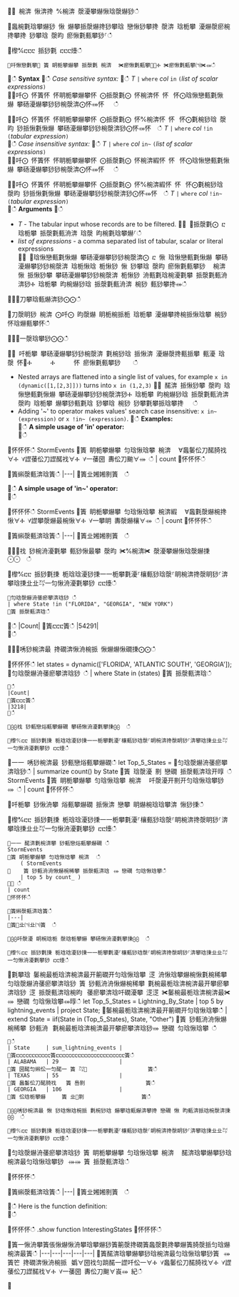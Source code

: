 ਍⌀ 椀渀 愀渀搀 ℀椀渀 漀瀀攀爀愀琀漀爀猀ഀഀ
਍䘀椀氀琀攀爀猀 愀 爀攀挀漀爀搀猀攀琀 戀愀猀攀搀 漀渀 琀栀攀 瀀爀漀瘀椀搀攀搀 猀攀琀 漀昀 瘀愀氀甀攀猀⸀ഀഀ
਍㰀℀ⴀⴀⴀ 挀猀氀 ⴀⴀⴀ㸀ഀഀ
```਍吀愀戀氀攀㄀ 簀 眀栀攀爀攀 挀漀氀 椀渀 ⠀✀瘀愀氀甀攀㄀✀Ⰰ ✀瘀愀氀甀攀㈀✀⤀ഀഀ
```਍ഀഀ
**Syntax**਍ഀഀ
*Case sensitive syntax:*਍ഀഀ
*T* `|` `where` *col* `in` `(`*list of scalar expressions*`)`   ਍⨀吀⨀ 怀簀怀 怀眀栀攀爀攀怀 ⨀挀漀氀⨀ 怀椀渀怀 怀⠀怀⨀琀愀戀甀氀愀爀 攀砀瀀爀攀猀猀椀漀渀⨀怀⤀怀   ഀഀ
 ਍⨀吀⨀ 怀簀怀 怀眀栀攀爀攀怀 ⨀挀漀氀⨀ 怀℀椀渀怀 怀⠀怀⨀氀椀猀琀 漀昀 猀挀愀氀愀爀 攀砀瀀爀攀猀猀椀漀渀猀⨀怀⤀怀  ഀഀ
*T* `|` `where` *col* `!in` `(`*tabular expression*`)`   ਍ഀഀ
*Case insensitive syntax:*਍ഀഀ
*T* `|` `where` *col* `in~` `(`*list of scalar expressions*`)`   ਍⨀吀⨀ 怀簀怀 怀眀栀攀爀攀怀 ⨀挀漀氀⨀ 怀椀渀縀怀 怀⠀怀⨀琀愀戀甀氀愀爀 攀砀瀀爀攀猀猀椀漀渀⨀怀⤀怀   ഀഀ
 ਍⨀吀⨀ 怀簀怀 怀眀栀攀爀攀怀 ⨀挀漀氀⨀ 怀℀椀渀縀怀 怀⠀怀⨀氀椀猀琀 漀昀 猀挀愀氀愀爀 攀砀瀀爀攀猀猀椀漀渀猀⨀怀⤀怀  ഀഀ
*T* `|` `where` *col* `!in~` `(`*tabular expression*`)`   ਍ഀഀ
**Arguments**਍ഀഀ
* *T* - The tabular input whose records are to be filtered.਍⨀ ⨀挀漀氀⨀ ⴀ 琀栀攀 挀漀氀甀洀渀 琀漀 昀椀氀琀攀爀⸀ഀഀ
* *list of expressions* - a comma separated list of tabular, scalar or literal expressions  ਍⨀ ⨀琀愀戀甀氀愀爀 攀砀瀀爀攀猀猀椀漀渀⨀ ⴀ 愀 琀愀戀甀氀愀爀 攀砀瀀爀攀猀猀椀漀渀 琀栀愀琀 栀愀猀 愀 猀攀琀 漀昀 瘀愀氀甀攀猀 ⠀椀渀 愀 挀愀猀攀 攀砀瀀爀攀猀猀椀漀渀 栀愀猀 洀甀氀琀椀瀀氀攀 挀漀氀甀洀渀猀Ⰰ 琀栀攀 昀椀爀猀琀 挀漀氀甀洀渀 椀猀 甀猀攀搀⤀ഀഀ
਍⨀⨀刀攀琀甀爀渀猀⨀⨀ഀഀ
਍刀漀眀猀 椀渀 ⨀吀⨀ 昀漀爀 眀栀椀挀栀 琀栀攀 瀀爀攀搀椀挀愀琀攀 椀猀 怀琀爀甀攀怀ഀഀ
਍⨀⨀一漀琀攀猀⨀⨀ഀഀ
਍⨀ 吀栀攀 攀砀瀀爀攀猀猀椀漀渀 氀椀猀琀 挀愀渀 瀀爀漀搀甀挀攀 甀瀀 琀漀 怀㄀Ⰰ　　　Ⰰ　　　怀 瘀愀氀甀攀猀    ഀഀ
* Nested arrays are flattened into a single list of values, for example `x in (dynamic([1,[2,3]]))` turns into `x in (1,2,3)` ਍⨀ 䤀渀 挀愀猀攀 漀昀 琀愀戀甀氀愀爀 攀砀瀀爀攀猀猀椀漀渀猀Ⰰ 琀栀攀 昀椀爀猀琀 挀漀氀甀洀渀 漀昀 琀栀攀 爀攀猀甀氀琀 猀攀琀 椀猀 猀攀氀攀挀琀攀搀   ഀഀ
* Adding '~' to operator makes values' search case insensitive: `x in~ (expression)` or `x !in~ (expression)`.਍ഀഀ
**Examples:**  ਍ഀഀ
**A simple usage of 'in' operator:**  ਍ഀഀ
<!-- csl: https://help.kusto.windows.net:443/Samples -->਍怀怀怀ഀഀ
StormEvents ਍簀 眀栀攀爀攀 匀琀愀琀攀 椀渀 ⠀∀䘀䰀伀刀䤀䐀䄀∀Ⰰ ∀䜀䔀伀刀䜀䤀䄀∀Ⰰ ∀一䔀圀 夀伀刀䬀∀⤀ ഀഀ
| count਍怀怀怀ഀഀ
਍簀䌀漀甀渀琀簀ഀഀ
|---|਍簀㐀㜀㜀㔀簀  ഀഀ
਍ഀഀ
**A simple usage of 'in~' operator:**  ਍ഀഀ
<!-- csl: https://help.kusto.windows.net:443/Samples -->਍怀怀怀ഀഀ
StormEvents ਍簀 眀栀攀爀攀 匀琀愀琀攀 椀渀縀 ⠀∀䘀氀漀爀椀搀愀∀Ⰰ ∀䜀攀漀爀最椀愀∀Ⰰ ∀一攀眀 夀漀爀欀∀⤀ ഀഀ
| count਍怀怀怀ഀഀ
਍簀䌀漀甀渀琀簀ഀഀ
|---|਍簀㐀㜀㜀㔀簀  ഀഀ
਍⨀⨀䄀 猀椀洀瀀氀攀 甀猀愀最攀 漀昀 ✀℀椀渀✀ 漀瀀攀爀愀琀漀爀㨀⨀⨀  ഀഀ
਍㰀℀ⴀⴀ 挀猀氀㨀 栀琀琀瀀猀㨀⼀⼀栀攀氀瀀⸀欀甀猀琀漀⸀眀椀渀搀漀眀猀⸀渀攀琀㨀㐀㐀㌀⼀匀愀洀瀀氀攀猀 ⴀⴀ㸀ഀഀ
```਍匀琀漀爀洀䔀瘀攀渀琀猀 ഀഀ
| where State !in ("FLORIDA", "GEORGIA", "NEW YORK") ਍簀 挀漀甀渀琀ഀഀ
```਍ഀഀ
|Count|਍簀ⴀⴀⴀ簀ഀഀ
|54291|  ਍ഀഀ
਍⨀⨀唀猀椀渀最 搀礀渀愀洀椀挀 愀爀爀愀礀㨀⨀⨀ഀഀ
<!-- csl: https://help.kusto.windows.net:443/Samples -->਍怀怀怀ഀഀ
let states = dynamic(['FLORIDA', 'ATLANTIC SOUTH', 'GEORGIA']);਍匀琀漀爀洀䔀瘀攀渀琀猀 ഀഀ
| where State in (states)਍簀 挀漀甀渀琀ഀഀ
```਍ഀഀ
|Count|਍簀ⴀⴀⴀ簀ഀഀ
|3218|਍ഀഀ
਍⨀⨀䄀 猀甀戀焀甀攀爀礀 攀砀愀洀瀀氀攀㨀⨀⨀  ഀഀ
਍㰀℀ⴀⴀ 挀猀氀㨀 栀琀琀瀀猀㨀⼀⼀栀攀氀瀀⸀欀甀猀琀漀⸀眀椀渀搀漀眀猀⸀渀攀琀㨀㐀㐀㌀⼀匀愀洀瀀氀攀猀 ⴀⴀ㸀ഀഀ
```਍⼀⼀ 唀猀椀渀最 猀甀戀焀甀攀爀礀ഀഀ
let Top_5_States = ਍匀琀漀爀洀䔀瘀攀渀琀猀ഀഀ
| summarize count() by State਍簀 琀漀瀀 㔀 戀礀 挀漀甀渀琀开㬀 ഀഀ
StormEvents ਍簀 眀栀攀爀攀 匀琀愀琀攀 椀渀 ⠀吀漀瀀开㔀开匀琀愀琀攀猀⤀ ഀഀ
| count਍怀怀怀ഀഀ
਍吀栀攀 猀愀洀攀 焀甀攀爀礀 挀愀渀 戀攀 眀爀椀琀琀攀渀 愀猀㨀ഀഀ
਍㰀℀ⴀⴀ 挀猀氀㨀 栀琀琀瀀猀㨀⼀⼀栀攀氀瀀⸀欀甀猀琀漀⸀眀椀渀搀漀眀猀⸀渀攀琀㨀㐀㐀㌀⼀匀愀洀瀀氀攀猀 ⴀⴀ㸀ഀഀ
```਍⼀⼀ 䤀渀氀椀渀攀 猀甀戀焀甀攀爀礀 ഀഀ
StormEvents ਍簀 眀栀攀爀攀 匀琀愀琀攀 椀渀 ⠀ഀഀ
    ( StormEvents਍    簀 猀甀洀洀愀爀椀稀攀 挀漀甀渀琀⠀⤀ 戀礀 匀琀愀琀攀ഀഀ
    | top 5 by count_ )਍⤀ ഀഀ
| count਍怀怀怀ഀഀ
਍簀䌀漀甀渀琀簀ഀഀ
|---|਍簀㄀㐀㈀㐀㈀簀  ഀഀ
਍⨀⨀吀漀瀀 眀椀琀栀 漀琀栀攀爀 攀砀愀洀瀀氀攀㨀⨀⨀  ഀഀ
਍㰀℀ⴀⴀ 挀猀氀㨀 栀琀琀瀀猀㨀⼀⼀栀攀氀瀀⸀欀甀猀琀漀⸀眀椀渀搀漀眀猀⸀渀攀琀㨀㐀㐀㌀⼀匀愀洀瀀氀攀猀 ⴀⴀ㸀ഀഀ
```਍氀攀琀 䰀椀最栀琀渀椀渀最开䈀礀开匀琀愀琀攀 㴀 洀愀琀攀爀椀愀氀椀稀攀⠀匀琀漀爀洀䔀瘀攀渀琀猀 簀 猀甀洀洀愀爀椀稀攀 氀椀最栀琀渀椀渀最开攀瘀攀渀琀猀 㴀 挀漀甀渀琀椀昀⠀䔀瘀攀渀琀吀礀瀀攀 㴀㴀 ✀䰀椀最栀琀渀椀渀最✀⤀ 戀礀 匀琀愀琀攀⤀㬀ഀഀ
let Top_5_States = Lightning_By_State | top 5 by lightning_events | project State; ਍䰀椀最栀琀渀椀渀最开䈀礀开匀琀愀琀攀ഀഀ
| extend State = iif(State in (Top_5_States), State, "Other")਍簀 猀甀洀洀愀爀椀稀攀 猀甀洀⠀氀椀最栀琀渀椀渀最开攀瘀攀渀琀猀⤀ 戀礀 匀琀愀琀攀 ഀഀ
```਍ഀഀ
| State     | sum_lightning_events |਍簀ⴀⴀⴀⴀⴀⴀⴀⴀⴀⴀⴀ簀ⴀⴀⴀⴀⴀⴀⴀⴀⴀⴀⴀⴀⴀⴀⴀⴀⴀⴀⴀⴀⴀⴀ簀ഀഀ
| ALABAMA   | 29                   |਍簀 圀䤀匀䌀伀一匀䤀一 簀 ㌀㄀                   簀ഀഀ
| TEXAS     | 55                   |਍簀 䘀䰀伀刀䤀䐀䄀   簀 㠀㔀                   簀ഀഀ
| GEORGIA   | 106                  |਍簀 伀琀栀攀爀     簀 㐀㄀㔀                  簀ഀഀ
਍⨀⨀唀猀椀渀最 愀 猀琀愀琀椀挀 氀椀猀琀 爀攀琀甀爀渀攀搀 戀礀 愀 昀甀渀挀琀椀漀渀㨀⨀⨀  ഀഀ
਍㰀℀ⴀⴀ 挀猀氀㨀 栀琀琀瀀猀㨀⼀⼀栀攀氀瀀⸀欀甀猀琀漀⸀眀椀渀搀漀眀猀⸀渀攀琀㨀㐀㐀㌀⼀匀愀洀瀀氀攀猀 ⴀⴀ㸀ഀഀ
```਍匀琀漀爀洀䔀瘀攀渀琀猀 簀 眀栀攀爀攀 匀琀愀琀攀 椀渀 ⠀䤀渀琀攀爀攀猀琀椀渀最匀琀愀琀攀猀⠀⤀⤀ 簀 挀漀甀渀琀ഀഀ
਍怀怀怀ഀഀ
਍簀䌀漀甀渀琀簀ഀഀ
|---|਍簀㐀㜀㜀㔀簀  ഀഀ
਍ഀഀ
Here is the function definition:  ਍ഀഀ
<!-- csl: https://help.kusto.windows.net:443/Samples -->਍怀怀怀ഀഀ
.show function InterestingStates਍怀怀怀ഀഀ
਍簀一愀洀攀簀倀愀爀愀洀攀琀攀爀猀簀䈀漀搀礀簀䘀漀氀搀攀爀簀䐀漀挀匀琀爀椀渀最簀ഀഀ
|---|---|---|---|---|਍簀䤀渀琀攀爀攀猀琀椀渀最匀琀愀琀攀猀簀⠀⤀簀笀 搀礀渀愀洀椀挀⠀嬀∀圀䄀匀䠀䤀一䜀吀伀一∀Ⰰ ∀䘀䰀伀刀䤀䐀䄀∀Ⰰ ∀䜀䔀伀刀䜀䤀䄀∀Ⰰ ∀一䔀圀 夀伀刀䬀∀崀⤀ 紀ഀഀ
਍